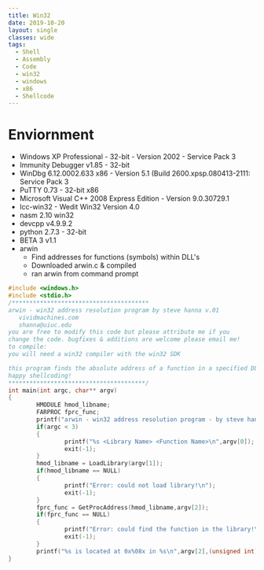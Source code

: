 ```yaml
---
title: Win32
date: 2019-10-20
layout: single
classes: wide
tags:
  - Shell
  - Assembly
  - Code
  - win32
  - windows
  - x86
  - Shellcode
--- 
```

# Enviornment
+ Windows XP Professional - 32-bit - Version 2002 - Service Pack 3
+ Immunity Debugger v1.85 - 32-bit  
+ WinDbg 6.12.0002.633 x86 - Version 5.1 (Build 2600.xpsp.080413-2111: Service Pack 3
+ PuTTY 0.73 - 32-bit x86
+ Microsoft Visual C++ 2008 Express Edition - Version 9.0.30729.1
+ lcc-win32 - Wedit Win32 Version 4.0
+ nasm 2.10 win32
+ devcpp v4.9.9.2
+ python 2.7.3 - 32-bit
+ BETA 3 v1.1
+ arwin 
  - Find addresses for functions (symbols) within DLL's
  - Downloaded arwin.c & compiled
  - ran arwin from command prompt
```c
#include <windows.h>
#include <stdio.h>
/***************************************
arwin - win32 address resolution program by steve hanna v.01
   vividmachines.com
   shanna@uiuc.edu
you are free to modify this code but please attribute me if you
change the code. bugfixes & additions are welcome please email me!
to compile:
you will need a win32 compiler with the win32 SDK

this program finds the absolute address of a function in a specified DLL.
happy shellcoding!
***************************************/
int main(int argc, char** argv)
{
        HMODULE hmod_libname;
        FARPROC fprc_func;
        printf("arwin - win32 address resolution program - by steve hanna - v.01\n");
        if(argc < 3)
        {
                printf("%s <Library Name> <Function Name>\n",argv[0]);
                exit(-1);
        }
        hmod_libname = LoadLibrary(argv[1]);
        if(hmod_libname == NULL)
        {
                printf("Error: could not load library!\n");
                exit(-1);
        }
        fprc_func = GetProcAddress(hmod_libname,argv[2]);
        if(fprc_func == NULL)
        {
                printf("Error: could find the function in the library!\n");
                exit(-1);
        }
        printf("%s is located at 0x%08x in %s\n",argv[2],(unsigned int)fprc_func,argv[1]);
}
```
